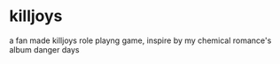 # killjoys
a fan made killjoys role playng game, inspire by my chemical romance's album danger days
